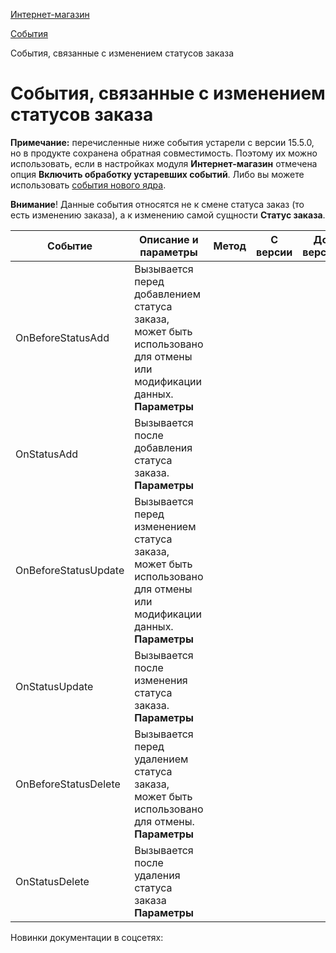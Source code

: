 [Интернет-магазин](/api_help/sale/index.php)

[События](/api_help/sale/events/index.php)

События, связанные с изменением статусов заказа

События, связанные с изменением статусов заказа
===============================================

**Примечание:** перечисленные ниже события устарели с версии 15.5.0, но в продукте сохранена обратная совместимость. Поэтому их можно использовать, если в настройках модуля **Интернет-магазин** отмечена опция **Включить обработку устаревших событий**. Либо вы можете использовать [события нового ядра](http://dev.1c-bitrix.ru/api_d7/bitrix/sale/events/index.php).

**Внимание**! Данные события относятся не к смене статуса заказ (то есть изменению заказа), а к изменению самой сущности **Статус заказа**.

| Событие | Описание и параметры | Метод | С версии | До версии |
| --- | --- | --- | --- | --- |
| OnBeforeStatusAdd | Вызывается перед добавлением статуса заказа, может быть использовано для отмены или модификации данных.   **Параметры**  |  |  | | --- | --- | | *&arFields* | Массив полей статуса заказа | | [Add](/api_help/sale/classes/csalestatus/csalestatus__add.c7ce74b1.php) | 4.0.6 | 15.5.0 |
| OnStatusAdd | Вызывается после добавления статуса заказа.   **Параметры**  |  |  | | --- | --- | | *ID* | Идентификатор добавленного статуса заказа | | *arFields* | Массив полей статуса заказа | | [Add](/api_help/sale/classes/csalestatus/csalestatus__add.c7ce74b1.php) | 4.0.6 | 15.5.0 |
| OnBeforeStatusUpdate | Вызывается перед изменением статуса заказа, может быть использовано для отмены или модификации данных.   **Параметры**  |  |  | | --- | --- | | *ID* | Идентификатор статуса заказа | | *&arFields* | Массив полей статуса заказа | | [Update](/api_help/sale/classes/csalestatus/csalestatus__update.145077bd.php) | 4.0.6 | 15.5.0 |
| OnStatusUpdate | Вызывается после изменения статуса заказа.   **Параметры**  |  |  | | --- | --- | | *ID* | Идентификатор статуса заказа | | *arFields* | Массив полей статуса заказа |    Событие не срабатывает при изменении статуса заказа. Для этого используйте событие **OnSaleStatusOrder**. | [Update](/api_help/sale/classes/csalestatus/csalestatus__update.145077bd.php) | 4.0.6 | 15.5.0 |
| OnBeforeStatusDelete | Вызывается перед удалением статуса заказа, может быть использовано для отмены.   **Параметры**  |  |  | | --- | --- | | *ID* | Идентификатор статуса заказа | | [Delete](/api_help/sale/classes/csalestatus/csalestatus__delete.11104aab.php) | 4.0.6 | 15.5.0 |
| OnStatusDelete | Вызывается после удаления статуса заказа   **Параметры**  |  |  | | --- | --- | | *ID* | Идентификатор статуса заказа | | [Delete](/api_help/sale/classes/csalestatus/csalestatus__delete.11104aab.php) | 4.0.6 | 15.5.0 |

Новинки документации в соцсетях: